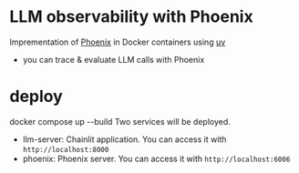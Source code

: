 # LLM observability with Phoenix

Imprementation of [Phoenix](https://phoenix.arize.com/) in Docker containers using [uv](https://astral.sh/uv/)
- you can trace & evaluate LLM calls with Phoenix

# deploy
docker compose up --build
Two services will be deployed.
- llm-server: Chainlit application. You can access it with `http://localhost:8000`
- phoenix: Phoenix server. You can access it with `http://localhost:6006`
